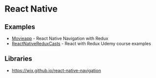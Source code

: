 # React Native

## Examples

* [Movieapp](https://github.com/JuneDomingo/movieapp/tree/feature/similar-movies) - React Native Navigation with Redux
* [ReactNativeReduxCasts](https://github.com/StephenGrider/ReactNativeReduxCasts) - React with Redux Udemy course examples

## Libraries

* https://wix.github.io/react-native-navigation